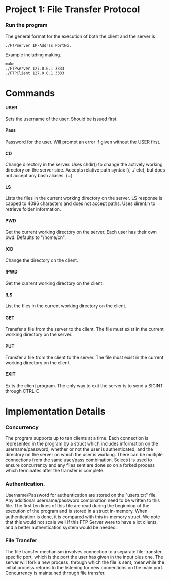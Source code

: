 # Project 1: File Transfer Protocol

### Run the program

The general format for the execution of both the client and the server is

```
./FTPServer IP-Addrss PortNo.
```

Example including making.

```
make
./FTPServer 127.0.0.1 3333
./FTPClient 127.0.0.1 3333
```

# Commands

#### USER

Sets the username of the user. Should be issued first.

#### Pass

Password for the user. Will prompt an error if given without the USER first.

#### CD

Change directory in the server. Uses chdir() to change the actively working directory on the server side. Accepts relative path syntax (/, ./ etc), but does not accept any bash aliases. (~)

#### LS

Lists the files in the current working directory on the server. LS response is capped to 4096 characters and does not accept paths. Uses dirent.h to retrieve folder information.

#### PWD

Get the current working directory on the server. Each user has their own pwd. Defaults to "/home/cn".

#### !CD

Change the directory on the client.

#### !PWD

Get the current working directory on the client.

#### !LS

List the files in the current working directory on the client.

#### GET

Transfer a file from the server to the client. The file must exist in the current working directory on the server.

#### PUT

Transfer a file from the client to the server. The file must exist in the current working directory on the client.

#### EXIT
Exits the client program. The only way to exit the server is to send a SIGINT through CTRL-C

# Implementation Details

### Concurrency

The program supports up to ten clients at a time. Each connection is represented in the program by a struct which includes information on the username/password, whether or not the user is authenticated, and the directory on the server on which the user is working. There can be multiple connections from the same user/pass combination. Select() is used to ensure concurrency and any files sent are done so on a forked process which terminates after the transfer is complete.

### Authentication.

Username/Password for authentication are stored on the "users.txt" file. Any additional username/password combination need to be written to this file. The first ten lines of this file are read during the beginning of the execution of the program and is stored in a struct in-memory. When authentication is done, it is compared with this in-memory struct. We note that this would not scale well if this FTP Server were to have a lot clients, and a better authentication system would be needed.

### File Transfer

The file transfer mechanism involves connection to a separate file-transfer specific port, which is the port the user has given in the input plus one. The server will fork a new process, through which the file is sent, meanwhile the initial process returns to the listening for new connections on the main port. Concurrency is maintained through file transfer.
